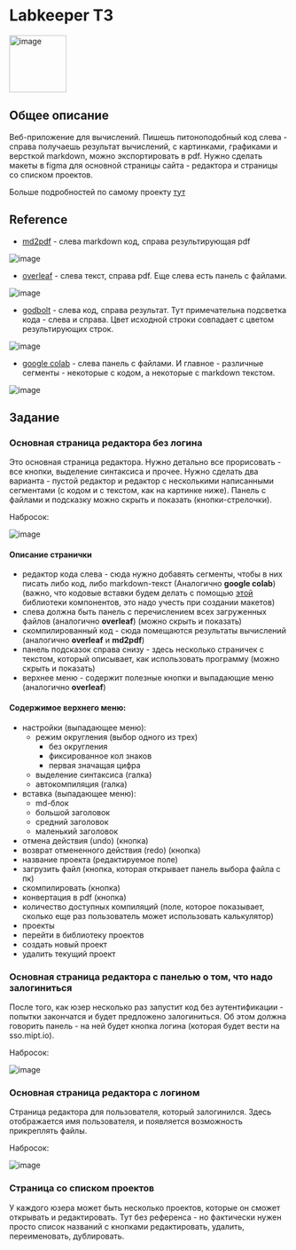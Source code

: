 # Labkeeper ТЗ

<img width="103" alt="image" src="https://github.com/user-attachments/assets/b2c56766-e7b1-4611-bd33-e526bbd6992a">

## Общее описание

Веб-приложение для вычислений.
Пишешь питоноподобный код слева - справа получаешь результат вычислений, с картинками, графиками и версткой markdown, можно экспортировать в pdf. 
Нужно сделать макеты в figma для основной страницы сайта - редактора и страницы со списком проектов.

Больше подробностей по самому проекту [тут](https://github.com/timattt/Tmp/blob/main/Articles/Labkeeper.md)

## Reference

* [md2pdf](https://md2pdf.netlify.app/) - слева markdown код, справа результирующая pdf

![image](https://github.com/user-attachments/assets/9a4775ad-e48c-4cd2-8e97-9b68e4570c2d)

* [overleaf](https://www.overleaf.com/login?) - слева текст, справа pdf. Еще слева есть панель с файлами.

![image](https://github.com/user-attachments/assets/9a8f250a-3185-43c8-b0ae-d2619b8ed31c)

* [godbolt](https://godbolt.org/) - слева код, справа результат. Тут примечательна подсветка кода - слева и справа. Цвет исходной строки совпадает с цветом результирующих строк.

![image](https://github.com/user-attachments/assets/27e7f264-4a5c-49d0-88dd-c9551e106638)

* [google colab](https://colab.research.google.com/) - слева панель с файлами. И главное - различные сегменты - некоторые с кодом, а некоторые с markdown текстом.

![image](https://github.com/user-attachments/assets/f847ff4e-c8ec-422d-89c5-c5794aec6c51)

## Задание

### Основная страница редактора без логина

Это основная страница редактора. Нужно детально все прорисовать - все кнопки, выделение синтаксиса и прочее. Нужно сделать два варианта - пустой редактор и редактор с несколькими написанными сегментами (с кодом и с текстом, как на картинке ниже). Панель с файлами и подсказку можно скрыть и показать (кнопки-стрелочки).

Набросок:

![image](https://github.com/user-attachments/assets/dcc8b6cc-e001-495c-ae5b-3699fa2b7242)

#### Описание странички

* редактор кода слева - сюда нужно добавять сегменты, чтобы в них писать либо код, либо markdown-текст (Аналогично **google colab**) (важно, что кодовые вставки будем делать с помощью [этой](https://codemirror.net/) библиотеки компонентов, это надо учесть при создании макетов)
* слева должна быть панель с перечислением всех загруженных файлов (аналогично **overleaf**) (можно скрыть и показать)
* скомпилированный код - сюда помещаются результаты вычислений (аналогично **overleaf** и **md2pdf**)
* панель подсказок справа снизу - здесь несколько страничек с текстом, который описывает, как использовать программу (можно скрыть и показать)
* верхнее меню - содержит полезные кнопки и выпадающие меню (аналогично **overleaf**)

#### Содержимое верхнего меню:

* настройки (выпадающее меню):
  * режим округления (выбор одного из трех)
    * без округления
    * фиксированное кол знаков
    * первая значащая цифра
  * выделение синтаксиса (галка)
  * автокомпиляция (галка)
* вставка (выпадающее меню):
  * md-блок
  * большой заголовок
  * средний заголовок
  * маленький заголовок
* отмена действия (undo) (кнопка)
* возврат отмененного действия (redo) (кнопка)
* название проекта (редактируемое поле)
* загрузить файл (кнопка, которая открывает панель выбора файла с пк)
* скомпилировать (кнопка)
* конвертация в pdf (кнопка)
* количество доступных компиляций (поле, которое показывает, сколько еще раз пользователь может использовать калькулятор)
* проекты
 * перейти в библиотеку проектов
 * создать новый проект
 * удалить текущий проект

### Основная страница редактора с панелью о том, что надо залогиниться

После того, как юзер несколько раз запустит код без аутентификации - попытки закончатся и будет предложено залогиниться. Об этом должна говорить панель - на ней будет кнопка логина (которая будет вести на sso.mipt.io).

Набросок:

![image](https://github.com/user-attachments/assets/00c89d06-ac0a-4420-b13b-9cfb402632a5)

### Основная страница редактора с логином

Страница редактора для пользователя, который залогинился. Здесь отображается имя пользователя, и появляется возможность прикреплять файлы.

Набросок:

![image](https://github.com/user-attachments/assets/924b6af7-15e2-44e1-bc06-9e5b83dab062)

### Страница со списком проектов

У каждого юзера может быть несколько проектов, которые он сможет открывать и редактировать.
Тут без референса - но фактически нужен просто список названий с кнопками редактировать, удалить, переименовать, дублировать.
